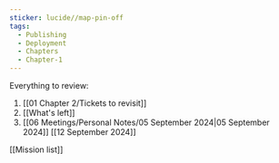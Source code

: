 ```yaml
---
sticker: lucide//map-pin-off
tags:
  - Publishing
  - Deployment
  - Chapters
  - Chapter-1
---
```

Everything to review:
1. [[01 Chapter 2/Tickets to revisit]]
2. [[What's left]]
3. [[06 Meetings/Personal Notes/05 September 2024|05 September 2024]] [[12 September 2024]]

[[Mission list]]